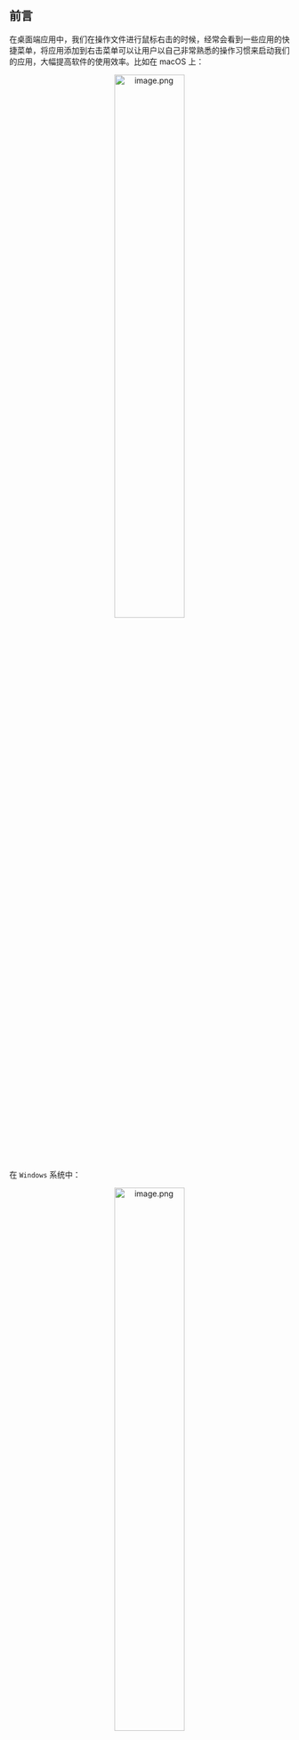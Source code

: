 ## 前言
在桌面端应用中，我们在操作文件进行鼠标右击的时候，经常会看到一些应用的快捷菜单，将应用添加到右击菜单可以让用户以自己非常熟悉的操作习惯来启动我们的应用，大幅提高软件的使用效率。比如在 macOS 上：

<p align=center><img src="https://p9-juejin.byteimg.com/tos-cn-i-k3u1fbpfcp/8fd5570eabce4a76be982bca69f1d53f~tplv-k3u1fbpfcp-jj-mark:0:0:0:0:q75.image#?w=784&h=946&s=240658&e=png&b=e7e7e7" alt="image.png" width="50%" /></p>

在 `Windows` 系统中：

<p align=center><img src="https://p9-juejin.byteimg.com/tos-cn-i-k3u1fbpfcp/20e9f39202bb4bccb6751ef365cd6a35~tplv-k3u1fbpfcp-jj-mark:0:0:0:0:q75.image#?w=456&h=623&s=202521&e=png&b=f6f6f6" alt="image.png" width="50%" /></p>

如果你对如何将你的 Electron 应用也注入到右击菜单中启动比较感兴趣，那么本小节将是一个非常契合你兴趣的章节。下面，我们一起来探索和实现将 Electron 应用添加到电脑的右击菜单当中启动的功能。



## 基础知识介绍

### 1. windows 的注册表
Windows 的注册表是一个重要的系统数据库，用于存储操作系统和安装的应用程序的配置信息、系统设置、用户偏好和硬件信息等。它以树状结构组织，类似于文件系统的目录结构，包含多个键（keys）和值（values）。

注册表包括多个主要分支：

-   `HKEY_CLASSES_ROOT`：包含文件关联和注册的程序类信息。
-   `HKEY_CURRENT_USER`：存储当前用户的配置信息，包括桌面设置、用户偏好等。
-   `HKEY_LOCAL_MACHINE`：存储计算机的硬件和操作系统配置信息。
-   `HKEY_USERS`：包含所有用户配置信息，每个用户拥有一个分支。
-   `HKEY_CURRENT_CONFIG`：存储当前计算机的硬件配置信息。

注册表中的键和值可以影响系统和应用程序的行为，包括启动项、文件关联、软件安装信息等。我们在使用 windows 的时候，可以通过 `Win + R` 然后输入 `regedit` 来打开注册表：

<p align=center><img src="https://p6-juejin.byteimg.com/tos-cn-i-k3u1fbpfcp/2044d5e487ee4dc685b50929d7ff58d3~tplv-k3u1fbpfcp-jj-mark:0:0:0:0:q75.image#?w=770&h=350&s=59353&e=png&b=fefefe" alt="image.png"  /></p>

在注册表中，有两个比较重要的目录。

一个是 `HKEY_CLASSES_ROOT\*\shell` 目录：`HKEY_CLASSES_ROOT/*/shell` 这个路径下的键存储了在右键单击特定类型的文件时在上下文菜单（右键菜单）中显示的命令列表（`*` 是一个通配符，表示匹配任何文件类型或文件扩展名）。每个命令都有一个子键，并且这些子键的名称将显示为右键菜单中的命令项，比如 `picgo` 的配置项：

<p align=center><img src="https://p9-juejin.byteimg.com/tos-cn-i-k3u1fbpfcp/da64642ca23e4024b07b94fec15c0e5e~tplv-k3u1fbpfcp-jj-mark:0:0:0:0:q75.image#?w=773&h=309&s=50167&e=png&b=fefefe" alt="image.png"  /></p>

右击文件时，其中 `Upload pictures w&ith PicGo` 就会出现在系统右击菜单上：

<p align=center><img src="https://p6-juejin.byteimg.com/tos-cn-i-k3u1fbpfcp/39bfe8f65773492599a3bdb00c40dad3~tplv-k3u1fbpfcp-jj-mark:0:0:0:0:q75.image#?w=292&h=148&s=11523&e=png&b=f4f4f4" alt="image.png"  /></p>

还有一类是 `HKEY_CLASSES_ROOT\Directory\shell` 目录，指定了只有右键单击文件夹类型的内容才会出现在右击菜单上，比如 `git gui`：

<p align=center><img src="https://p6-juejin.byteimg.com/tos-cn-i-k3u1fbpfcp/79b4b6a5a0294c48b6f292c8d0a55263~tplv-k3u1fbpfcp-jj-mark:0:0:0:0:q75.image#?w=743&h=352&s=51559&e=png&b=fefdfd" alt="image.png"  /></p>

当右击文件夹时，`Git &GUI Here` 就会出现在系统右击菜单上：

<p align=center><img src="https://p9-juejin.byteimg.com/tos-cn-i-k3u1fbpfcp/4168c9baf73b4e62847e6676d2d387d0~tplv-k3u1fbpfcp-jj-mark:0:0:0:0:q75.image#?w=473&h=410&s=37997&e=png&b=f9f9f9" alt="image.png" width="50%" /></p>

上面两类目录下，都有一个 `command` 目录，这个目录的作用就是点击右击菜单中对应的项目后执行的脚本。在 `git gui` 的目录 `command` 下，我们看到如下数据：

```bash
"C:\Program Files\Git\cmd\git-gui.exe" "--working-dir" "%1"
```
其中 `--working-dir` 是启动 `git-gui.exe` 程序的启动参数，`%1` 是作为当前文件夹路径参数传给 `git-gui.exe` 的。

### 2. NSIS
`NSIS` 是 Nullsoft Scriptable Install System 的缩写，是一个开源的脚本化安装系统，用于创建 Windows 平台上的安装程序。NSIS 提供了一种灵活、强大的方式来制作自定义的软件安装程序，使开发者能够通过编写脚本来创建 Windows 软件的安装和卸载程序。

NSIS 脚本文件的拓展名是 `.nsi`。`.nsh` 是 NSIS 中的脚本包含文件，用于组织和包含一组 NSIS 脚本命令，这些文件可以被引入到主 NSIS 脚本文件（`.nsi` 文件）中，允许在多个安装程序脚本中重用相同的命令和功能，提高代码的可重用性和可维护性。

如果你不理解上面的介绍也没关系，你只需要知道它是用来生成 `Windows` 安装界面的一门脚本语言，你可以通过它来控制安装（卸载）界面都有哪些元素。并且它可以接入安装的生命周期，做一些操作，比如写入注册表：

```bash
WriteRegStr <reg-path> <your-reg-path> <attr-name> <value>
```

### 3. Automator
`Automator` 是 macOS 操作系统中的一个强大的自动化工具，旨在帮助用户快速、简便地创建自定义的自动化工作流程。它允许用户通过简单的拖放操作来组装一系列的动作，从而创建自动化任务。

通过 `Automator` 创建的自动化任务可以被添加到 `MacOS` 的右击菜单 `快速操作` 项目中。


## 实现添加 Electron 应用到系统右击菜单
### 1. Windows
根据上面的一些基础知识，我们一起来捋一下在 Windows 中实现注册 Electron 应用到系统右击菜单步骤：
1. 注册命令行启动程序到注册表中；
2. 应用程序实现命令行启动功能。

接下来我们分别介绍每一步实现的细节。

#### 1.1 注册命令行启动程序到注册表中
因为我们使用的是 `electron-builder` 作为 Electron 应用程序的打包工具，在 `electron-builder` 中，为 `Windows` 平台提供了很多安装包打包方案，默认使用的就是 NSIS。

`electron-builder` 可以通过编写 `.nsh` 脚本文件的方式来实现自定义操作注册表的功能，给开发暴露的 `NSIS` 钩子主要有`customHeader`、`preInit`、 `customInit`、 `customInstall`、 `customUnInstall`，等等。

```bash
!macro customHeader
  !system "echo '' > ${BUILD_RESOURCES_DIR}/customHeader"
!macroend

!macro preInit
  ; This macro is inserted at the beginning of the NSIS .OnInit callback
  !system "echo '' > ${BUILD_RESOURCES_DIR}/preInit"
!macroend

!macro customInit
  !system "echo '' > ${BUILD_RESOURCES_DIR}/customInit"
!macroend

!macro customInstall
  !system "echo '' > ${BUILD_RESOURCES_DIR}/customInstall"
!macroend

!macro customInstallMode
  # set $isForceMachineInstall or $isForceCurrentInstall
  # to enforce one or the other modes.
!macroend

!macro customWelcomePage
  # Welcome Page is not added by default for installer.
  !insertMacro MUI_PAGE_WELCOME
!macroend

!macro customUnWelcomePage
  !define MUI_WELCOMEPAGE_TITLE "custom title for uninstaller welcome page"
  !define MUI_WELCOMEPAGE_TEXT "custom text for uninstaller welcome page $\r$\n more"
  !insertmacro MUI_UNPAGE_WELCOME
!macroend
```
对于 `Rubick` 而言，我们需要实现将 `Rubick` 添加到 Windows 系统菜单中识别右击文件的功能，那么我们需要编写这样的一个 `installer.nsh` 脚本：

```bash
# 安装时写入
!macro customInstall
   # 64 位操作
   SetRegView 64
   WriteRegStr HKCR "*\shell\rubick" "" "open w&ith rubick"
   WriteRegStr HKCR "*\shell\rubick" "Icon" "$INSTDIR\rubick.exe"
   WriteRegStr HKCR "*\shell\rubick\command" "" '"$INSTDIR\rubick.exe" "search" "%1"'
   # 32 位操作
   SetRegView 32
   WriteRegStr HKCR "*\shell\rubick" "" "open w&ith rubick"
   WriteRegStr HKCR "*\shell\rubick" "Icon" "$INSTDIR\rubick.exe"
   WriteRegStr HKCR "*\shell\rubick\command" "" '"$INSTDIR\rubick.exe" "search" "%1"'
!macroend
# 卸载时删除
!macro customUninstall
   DeleteRegKey HKCR "*\shell\rubick"
!macroend
```

其中，`!macro customInstall` 和 `!macroend` 之间的部分定义了一个自定义的安装宏。这个宏包含了在安装时向注册表写入相关条目的指令。

-   `SetRegView` 用于设置注册表视图，`64` 和 `32` 分别表示 64 位和 32 位系统。
-   `WriteRegStr` 用于在注册表中写入字符串值。
-   `HKCR` 是 `HKEY_CLASSES_ROOT` 的缩写，是注册表中的根键，表示文件关联信息。
-   `*\shell\rubick` 是一个注册表路径，用于定义右键菜单中的 `open with rubick` 选项。
-   `Icon` 用于定义右键菜单中的图标，`$INSTDIR` 代表的是应用程序安装的路径。
-   `*\shell\rubick\command` 定义了右键菜单选项对应的执行命令。

在安装时，该脚本会在注册表中创建一个名为 `rubick` 的右键菜单选项，允许用户使用 `rubick.exe` 打开特定类型的文件。在卸载时，脚本会删除注册表中与 `rubick` 相关的条目，以清理注册表。

最后，为了让 `electron-builder` 在打包时可以引入这段脚本，以 `vue-cli-electron-builder` 举例，我们需要在构建配置中添加如下设置：

```js
// vue.config.js
nsis: {
  // ...
  include: 'public/installer.nsh',
}
```
最后，当我们安装完打包后的应用程序后，就会在注册表内出现如下内容：

<p align=center><img src="https://p9-juejin.byteimg.com/tos-cn-i-k3u1fbpfcp/2191c1d286d2498ea6106285f8f7200e~tplv-k3u1fbpfcp-jj-mark:0:0:0:0:q75.image#?w=746&h=304&s=30978&e=png&b=fdfbfb" alt="image.png"  /></p>

#### 1.2 应用程序实现命令行启动功能
我们知道，注册表中写入的 `command` 是一段命令行脚本程序，用于启动应用程序。命令行启动应用程序会涉及到一个问题：有的时候我们的应用是个「单例应用」，也就是不能「多开」。

这个时候，我们就需要用到 `Electron app` 模块下的一个非常重要的钩子：`second-instance`。这个钩子是一个应用尝试打开第二个实例时触发，因此，当我们应用程序启动后，右击菜单中点击应用程序选项就会触发这个钩子函数，所以我们可以在这个钩子函数中添加执行动作：

```js
app.on('second-instance', (event, commandLine, workingDirectory) => {
  // 当运行第二个实例时,将会聚焦到 mainWindow 这个窗口
  if (mainWindow) {
    // 显示窗口
    if (mainWindow.isMinimized()) {
      mainWindow.restore();
    }
    mainWindow.focus();
    mainWindow.show();
    // ...
    // 这里可以通过 commandLine 和 workingDirectory 自定义执行逻辑
  }
});
```

注意 `second-instance` 这个事件的回调函数里，有 `commandLine` 和`workingDeirectory`，它们分别对应命令行参数中的 `process.argv` 和对应的`cwd`（执行路径）。

以上我们就实现了点击系统右击菜单中的选项唤起应用程序特点功能的能力。

### 2. MacOS
在 MacOS 下要实现右击菜单，需要依赖的就是前面介绍的 `Automator` 工具，首先，找到 automator 工具并打开：

<p align=center><img src="https://p1-juejin.byteimg.com/tos-cn-i-k3u1fbpfcp/2978a09962394d56869783c14170b953~tplv-k3u1fbpfcp-jj-mark:0:0:0:0:q75.image#?w=269&h=235&s=50372&e=png&b=c0a4b5" alt="image.png"  /></p>

然后新建一个快速操作：

<p align=center><img src="https://p3-juejin.byteimg.com/tos-cn-i-k3u1fbpfcp/87feb6999de54a7090cbabd2d46a1a9f~tplv-k3u1fbpfcp-jj-mark:0:0:0:0:q75.image#?w=730&h=561&s=165619&e=png&b=f1f1f1" alt="image.png"  /></p>

其中，快速操作中的工作流程代表的是右击文件的类型，可以是图像文件、文件夹、PDF 等，可以根据需要选取，如果不限制品类，可以选择`没有输入`，并位于 `任何应用程序`。

<p align=center><img src="https://p3-juejin.byteimg.com/tos-cn-i-k3u1fbpfcp/c44c0618e1cf48dc8de62e09b325e808~tplv-k3u1fbpfcp-jj-mark:0:0:0:0:q75.image#?w=1136&h=900&s=752456&e=png&b=e9e9e9" alt="image.png"  /></p>

接着将 `shell` 选择成 `/bin/bash`，传递输入选成 `作为自变量`：

<p align=center><img src="https://p1-juejin.byteimg.com/tos-cn-i-k3u1fbpfcp/069dbfe80c81438d840acdd7f2f0ffeb~tplv-k3u1fbpfcp-jj-mark:0:0:0:0:q75.image#?w=1242&h=638&s=98233&e=png&b=fafafa" alt="image.png"  /></p>

然后，将输入内容改成：

```bash
/Applications/rubick.app/Contents/MacOS/rubick search "$@" > /dev/null 2>&1 &
```
其中，`/Applications/rubick.app/Contents/MacOS/rubick` 表示以命令行的方式启动 rubick 应用程序，`"$@"` 用于传递所有的参数给 `rubick` 应用程序。

然后，保存这个快速操作到 `~/Library/Services` 这个目录，可以看到一个 `rubick.workflow` 的应用程序，然后通过右击菜单中的“自定”功能将快捷方式添加到右击菜单面板中：

<p align=center><img src="https://p9-juejin.byteimg.com/tos-cn-i-k3u1fbpfcp/eb1b0063f3904f04a4a9f3eba24f8812~tplv-k3u1fbpfcp-jj-mark:0:0:0:0:q75.image#?w=676&h=246&s=132286&e=png&b=e2cbb7" alt="image.png"  /></p>

但是，作为一个应用程序，总不能每次让用户自己制作一个 `.workflow` 文件，然后手动把该文件添加到 `~/Library/Services` 吧。所以我们提前将制作好的 `rubick.workflow` 文件打包进入应用程序，然后再写一个脚本文件，在 Electron 应用程序启时检测 `~/Library/Services` 目录中是否包含 `rubick.workflow` 文件，如果没有，则拷贝这个文件到 `~/Library/Services` 目录下：

```js
import os from 'os';

const copyFileOutsideOfElectronAsar = function (
  sourceInAsarArchive,
  destOutsideAsarArchive
) {
  if (fs.existsSync(sourceInAsarArchive)) {
    // file will be copied
    if (fs.statSync(sourceInAsarArchive).isFile()) {
      const file = destOutsideAsarArchive;
      const dir = path.dirname(file);
      if (!fs.existsSync(dir)) {
        fs.mkdirSync(dir, { recursive: true });
      }
      fs.writeFileSync(file, fs.readFileSync(sourceInAsarArchive));
    }

    // dir is browsed
    else if (fs.statSync(sourceInAsarArchive).isDirectory()) {
      fs.readdirSync(sourceInAsarArchive).forEach(function (fileOrFolderName) {
        copyFileOutsideOfElectronAsar(
          sourceInAsarArchive + '/' + fileOrFolderName,
          destOutsideAsarArchive + '/' + fileOrFolderName
        );
      });
    }
  }
};

const dest = `${os.homedir}/Library/Services/rubick.workflow`;
if (fs.existsSync(dest)) {
  // 判断是否存在
  return true;
} else {
  // 如果不存在就复制过去
  try {
    copyFileOutsideOfElectronAsar(
      path.join(__static, 'rubick.workflow'),
      dest
    );
  } catch (e) {
    console.log(e);
  }
}
```

其中， `copyFileOutsideOfElectronAsar` 函数的作用是将打包到 `.asar` 文件中的 `rubick.workflow` 文件复制到 `dest` 目录，之所以不直接使用 `fs.copy()` 函数，主要是因为打包后的 `.asar` 是一个并不存在虚拟目录。关于这块的问题也有一个 [issue: fs.copyFile (and possibly other operations) Fails Once Built With ASAR](https://github.com/electron/electron/issues/14320) 说明。

后续通过右击菜单点击应用程序选项触发命令行唤起应用程序的操作就和 Windows 的处理方式一模一样了，就不再赘述。


## 总结

本小节，我们完成了将应用程序添加到系统右击菜单中的功能，这样便可以通过识别用户右击的文件唤起我们的应用程序特点功能的目的。但是在系统右击菜单中，如果每个应用程序都加入到了右击菜单，那么菜单栏目将会变得非常冗余，很难一眼就找到需要使用的应用程序，而且系统菜单的样式也没法自定义。

所以，你如果有打算自己实现一个系统级别的菜单栏，我们接着阅读下一小节来实现一个超级面板。














